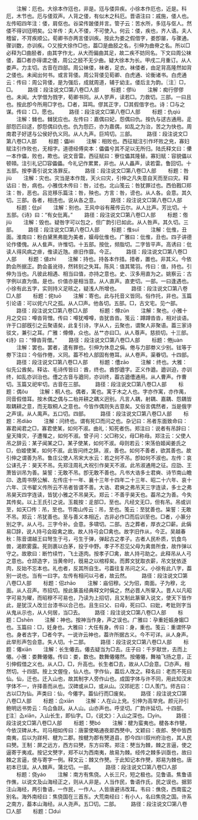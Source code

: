<!-- { "loadSidebar": true } -->
　　注解：厄也。大徐本作尩也，非是。尩与偻异疾。小徐本作厄也，近是。科厄，木节也。厄与偻双声。人背之偻，有似木之科厄。晋语注曰：戚施，偻人也。左传昭四年注：偻，肩伛也。谷梁传跛偻并言。管子云：苦水所，多尩与伛人。然偻不得训尩明矣。公羊传：夫人不偻，不可使入。何云：偻，疾也，齐人语。夫人稽留，不肎疾顺公。荀卿书亦两言偻训疾。按此为娄之假借字，娄卽屡，与骤通。骤训数，亦训疾。○又按大徐作□也，葢□是曲胫之名，引伸为曲脊之名。所以□必释为□曲胫者，由其字作尢，从大而偏曲其足，故二疾不妨同名。下文曰周公袜偻，葢□者亦得谓之偻，周公之胫不无少曲。疑大徐本为长。甲戌二月重订。从人娄声。力主切。古音在四部。周公袜偻，袜者，足衣。袜偻者，由足背高隆然如背之偻也。未闻出何书。或言背偻。周公背偻见荀卿、白虎通、论衡诸书。白虎通云：传曰：周公背偻，是为强后，成就周道，辅于幼主。偻后主为韵。〖注〗□，□。
　　路径：段注说文□第八卷□人部
　　标题：僇lù
　　注解：痴行僇僇也。未闻。大学借为戮字，荀卿书同。从人翏声，读若□。力救切。三部。一曰且也。按此卽今所用□字也。□者，耳鸣。僇其正字，□其假借字也。诗：□与之谋。传曰：□，愿也。
　　路径：段注说文□第八卷□人部
　　标题：仇qiú
　　注解：雠也。雠犹应也。左传曰：嘉偶曰妃，怨偶曰仇。按仇与逑古通用。辵部怨匹曰逑，卽怨偶曰仇也。仇为怨匹，亦为嘉偶，如乱之为治，苦之为快也。周南君子好逑与公侯好仇义同。从人九声。巨鸠切。三部。
　　路径：段注说文□第八卷□人部
　　标题：儡léi
　　注解：相败也。西征赋注引作坏败之皃，寡妇赋注引作败也，无相字。道德经傅奕本：儡儡兮其不足以无所归。陆氏释文曰：儽一本作儡，败也，欺也。说文音雷。西征赋曰：寮位儡其隆替。寡妇赋：容貌儡以顿顇。注引礼记□容儡儡。今礼记作累累，非也。从人畾声，读若雷。鲁回切。十五部。按李善引说文洛罪反。
　　路径：段注说文□第八卷□人部
　　标题：咎jiù
　　注解：灾也。灾当是本作烖，天火曰灾，引伸之凡失意自天而至曰灾。释诂曰：咎，病也。小雅伐木传曰：咎，过也。北山笺云：咎犹罪过也。西伯戡□郑注：咎，恶也。吕览移乐篇注：咎，殃也。方言：咎，谤也。从人各。会意。其久切。三部。各者，相违也。说从各之意。
　　路径：段注说文□第八卷□人部
　　标题：仳pǐ
　　注解：别也。王风中谷有蓷传云尔。从人比声。芳比切。十五部。《诗》曰：“有女仳离。”
　　路径：段注说文□第八卷□人部
　　标题：倃jiù
　　注解：毁也。疑咎字可以包之，但广韵引已如此。从人咎声。其久切。三部。
　　路径：段注说文□第八卷□人部
　　标题：倠suī
　　注解：仳倠，丑面。淮南曰：粉白黛黑弗能为美者，嫫母仳倠也。广雅曰：仳倠，丑也。四子讲德论作倭傀。从人隹声。许惟切。十五部。按仳，频脂切。二字皆平声。高诱曰：仳读人得风病之痱，倠读近虺。痱旧作靡。今正。
　　路径：段注说文□第八卷□人部
　　标题：値zhí
　　注解：持也。持各本作措。措者，置也。非其义。今依韵会所据正。韵会虽讹待，然转刻之失耳。陈风：值其鹭羽。传曰：值，持也。引伸为当也。凡彼此相遇、相当曰值，亦持之意也。史、汉多用直为之。姚察云：古字例以直为值。是也。价值亦是相当意。从人直声。直吏切。一部。一曰逢遇也。小徐有此五字，实则持义足晐之，疑浅人所增也。
　　路径：段注说文□第八卷□人部
　　标题：侂tuō
　　注解：寄也。此与托音义皆同。俗作托，非也。玉篇引论语：可以侂六尺之孤。从人□声。他各切。五部。□，古文宅。见宀部。
　　路径：段注说文□第八卷□人部
　　标题：僔zǔn
　　注解：聚也。小雅十月之交曰：噂沓背憎。传曰：噂犹噂噂，沓犹沓沓。笺云：蹲蹲沓沓，相对谈语。许于口部旣引之云聚语矣，此复引诗，字从人，云聚也，谓聚人非聚语。葢三家诗驳文，兼引之耳。广雅：僔僔，众也。丛艹亦曰□。从人尊声。慈损切。十三部。《诗》曰：“僔沓背僧。”
　　路径：段注说文□第八卷□人部
　　标题：倦juàn
　　注解：罢也。罢者，遣有罪也。引伸为休息之偁。倦与力部劵义少别。铉等于劵下注曰：今俗作倦，义同。葢不检人部固有倦耳。从人卷声。渠眷切。十四部。
　　路径：段注说文□第八卷□人部
　　标题：傮zāo
　　注解：终也。大雅：似先公酋矣。释诂、毛诗传皆曰：酋，终也。酋卽遒字。正义作遒。遒训迫，亦训终，如乱亦训治也。傮之古音与遒同，亦训终，葢古遒傮通用。从人曹声。作曹切。玉篇又祀牢切。古音在三部。
　　路径：段注说文□第八卷□人部
　　标题：偶ǒu
　　注解：桐人也。偶者，寓也。寓于木之人也。字亦作寓，亦作禺，同音假借耳。按木偶之偶与二枱并耕之耦义迥别。凡言人耦，射耦、嘉耦、怨耦皆取耦耕之意，而无取桐人之意也。今皆作偶则失古意矣。又俗言偶然者，当是俄字之声误。从人禺声。五口切。四部。
　　路径：段注说文□第八卷□人部
　　标题：吊diào
　　注解：问终也。谓有死□而问之也。杂记曰：吊者东面致命曰：寡君闻君之□，寡君使某，如何不淑。曲礼：知死者伤。郑注曰：说者有吊辞曰：皇天降灾，子遭罹之，如何不淑。曾子问：父□称父，母□称母。郑注云：父使人吊之辞云：某子闻某之□，某子使某，如何不淑。母则若云：宋荡伯姬闻姜氏之□，伯姬使某，如何不淑。此皆问终之辞。淑，善也。如何不善者，欲其善也。故引伸之谓善为吊。鲁庄公使人吊宋大水云：若之何不吊。卽如何不淑也。左传：哀公诔孔子：昊天不吊。先郑注周礼大祝引作昊天不淑。此吊淑通用之征。应劭、王萧皆训吊为善。粊誓：无敢不吊。卽无敢不善也。凡书大诰多士君奭、诗节南山瞻卬、逸周书祭公解、左传庄十一年、襄十三年十四年二十三年、昭二十六年、哀十六年、汉书翟义传所云不吊者皆谓不善。大诰、君奭之弗吊天三字连读，多士之弗吊昊天四字连读，皆犹小雅之不吊昊天。郑云：不善乎昊天也。葢吊之为善。今失其传矣。以上王氏引之说。玉裁按：辵部□，至也。凡经文无□，但有吊。吊或训至，如天□传：吊，至也。节南山传云：吊，至也。笺云：至犹善也。粊誓：无敢不吊。郑云：吊犹善也。至与善义本相近，古非必作□而后训至也。□者，小篆分别之字。从人弓。三字今补。会意。多啸切。二部。古之葬者，厚衣之□薪。此偁易□辞，说人持弓会殴禽之故。故人持弓会□禽也。故字旧作从，今正。吴越春秋：陈音谓越王曰弩生于弓，弓生于弹，弹起古之孝子。古者人民朴质，饥食鸟兽，渴飮雾露。死则裹以白茅，投于中野。孝子不忍见父母为禽兽所食，故作弹以守之。故歌曰：断竹续竹，飞土逐肉。按孝子□禽，故人持弓助之。此释吊从人弓之意也。仓颉造字，当黄帝时，旣易之以棺椁矣。而葬文犹取衣薪，吊文犹依逐肉，反始不忘本也。礼也者，反其所自生。弓葢往复吊问之义。小徐有此八字，葢别一说也。当有一曰字。左传有相问以弓者，故云然。
　　路径：段注说文□第八卷□人部
　　标题：佋zhāo
　　注解：庙佋穆。父为佋，南面。子为穆，北面。从人召声。巿招切。按此篆虽经典释文时偁之，然必晋人所窜入。晋人以凡昭字可易为曜，而昭穆不可易也，乃读为上招切，且又制此篆窜入说文，使天下皆作此，是犹汉人改兰台漆书以合己也。且生曰父、曰母，死曰□、曰妣，考妣则字当从鬼从示也，从人何居，当□去。
　　路径：段注说文□第八卷□人部
　　标题：□shēn
　　注解：神也。按神当作身，声之误也。广雅曰：孕重妊娠身媰□也。玉篇曰：□，妊身也。大雅曰：大任有身。传曰：身，重也。笺云：重谓怀孕也。身者古字，□者今字。一说许云神也，葢许所据古义。今不可详。从人身声。此举形声包会意。失人切。十二部。
　　路径：段注说文□第八卷□人部
　　标题：僊xiān
　　注解：长生僊去。僊去疑当为□去。庄子曰：千岁猒世，去而上僊。小雅：娄舞僊僊。传曰：娄，数也。数舞僊僊然。按僊僊，舞袖飞扬之意，正引伸假借之义也。从人□，□，升高也。长生者□去，故从人□会意。□亦声。相然切。十四部。按上文偓佺，仙人也。字作仙，葢后人改之。释名曰：老而不死曰仙。仙，迁也。迁入山也，故其制字人旁作山也。成国字体与许不同，用此知汉末字体不一，许择善而从也。汉碑或从□，或从山。汉郊祀志：□人羡门。师古曰：古以□为仙。声类曰：仙，今僊字。葢仙行而□废矣。
　　路径：段注说文□第八卷□人部
　　标题：仚xiān
　　注解：人在山上皃。引伸为高举皃。颜元孙引鲍明远书势云：鸟仚鱼跃。从人山。山亦声也。呼坚切。广韵许延切。十四部。〖注〗屳xiān，入山长生，即仙字。□，《说文》：入山之深也。□yín。
　　路径：段注说文□第八卷□人部
　　标题：僰bó
　　注解：楗为蛮夷也。楗各本作犍，今依汉碑从木。司马相如传曰：唐蒙使略通夜郞西僰中。文颖曰：夜郎、僰中皆西南夷，后以为牂柯、楗为二郡。按楗为郡有僰道县，卽今四川叙州府治也，其人民曰僰。王制：屏之远方，西方曰僰，东方曰寄。郑注：僰当为棘，棘之言逼，使之逼寄于夷戎。按记文僰字，郑不以为西南夷，故易为棘。经传之棘多训亟也，故曰棘之言逼，使与寄字一例。释文云：棘又作僰。于此知记本作僰，郑易为棘也。唐初本已误。从人棘声。蒲北切。一部。
　　路径：段注说文□第八卷□人部
　　标题：侥yáo
　　注解：南方有焦侥。人长三尺，短之极也。见鲁语。焦鲁语作僬，以说文及山海经正之，则从人非是。人当作民，鲁语作氏，民之误也。据郭注山海经，两引鲁语，一作民，一作人。人皆唐避讳改耳。韦曰：僬侥，西南蛮之别名。海外南经曰：焦侥国在三首东。大荒南经曰：有小人，名曰焦侥之国。许系之南方，葢本山海经。从人尧声。五□切。二部。
　　路径：段注说文□第八卷□人部
　　标题：□duì
